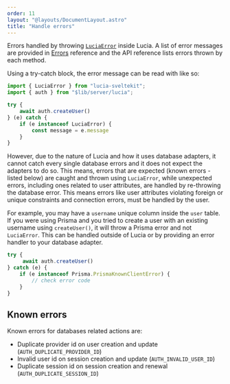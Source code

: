 ```yaml
---
order: 11
layout: "@layouts/DocumentLayout.astro"
title: "Handle errors"
---
```


Errors handled by throwing [`LuciaError`](/reference/types/lucia-types#luciaerror) inside Lucia. A list of error messages are provided in [Errors](/reference/types/errors) reference and the API reference lists errors thrown by each method.

Using a try-catch block, the error message can be read with like so:

```ts
import { LuciaError } from "lucia-sveltekit";
import { auth } from "$lib/server/lucia";

try {
    await auth.createUser()
} (e) catch {
    if (e instanceof LuciaError) {
        const message = e.message
    }
}
```

However, due to the nature of Lucia and how it uses database adapters, it cannot catch every single database errors and it does not expect the adapters to do so. This means, errors that are expected (known errors - listed below) are caught and thrown using `LuciaError`, while unexpected errors, including ones related to user attributes, are handled by re-throwing the database error. This means errors like user attributes violating foreign or unique constraints and connection errors, must be handled by the user. 

For example, you may have a `username` unique column inside the `user` table. If you were using Prisma and you tried to create a user with an existing username using `createUser()`, it will throw a Prisma error and not `LuciaError`. This can be handled outside of Lucia or by providing an error handler to your database adapter.

```ts
try {
     await auth.createUser()
} catch (e) {
    if (e instanceof Prisma.PrismaKnownClientError) {
        // check error code
    }
}
```

## Known errors

Known errors for databases related actions are:

-   Duplicate provider id on user creation and update (`AUTH_DUPLICATE_PROVIDER_ID`)
-   Invalid user id on session creation and update (`AUTH_INVALID_USER_ID`)
-   Duplicate session id on session creation and renewal (`AUTH_DUPLICATE_SESSION_ID`)